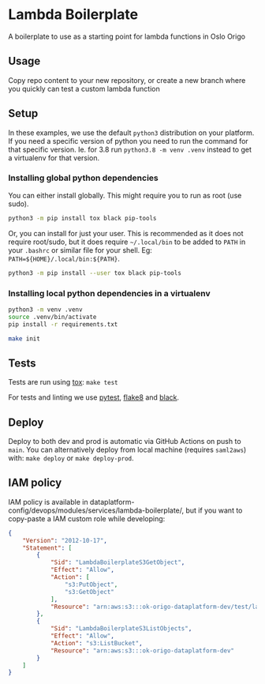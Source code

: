 Lambda Boilerplate
==================
A boilerplate to use as a starting point for lambda functions in Oslo Origo


## Usage
Copy repo content to your new repository, or create a new branch where you
quickly can test a custom lambda function


## Setup

In these examples, we use the default `python3` distribution on your platform.
If you need a specific version of python you need to run the command for that
specific version. Ie. for 3.8 run `python3.8 -m venv .venv` instead to get a
virtualenv for that version.

### Installing global python dependencies

You can either install globally. This might require you to run as root (use sudo).

```bash
python3 -m pip install tox black pip-tools
```

Or, you can install for just your user. This is recommended as it does not
require root/sudo, but it does require `~/.local/bin` to be added to `PATH` in
your `.bashrc` or similar file for your shell. Eg:
`PATH=${HOME}/.local/bin:${PATH}`.

```bash
python3 -m pip install --user tox black pip-tools
```


### Installing local python dependencies in a virtualenv

```bash
python3 -m venv .venv
source .venv/bin/activate
pip install -r requirements.txt
```

```bash
make init
```


## Tests

Tests are run using [tox](https://pypi.org/project/tox/): `make test`

For tests and linting we use [pytest](https://pypi.org/project/pytest/),
[flake8](https://pypi.org/project/flake8/) and
[black](https://pypi.org/project/black/).


## Deploy

Deploy to both dev and prod is automatic via GitHub Actions on push to
`main`. You can alternatively deploy from local machine (requires `saml2aws`)
with: `make deploy` or `make deploy-prod`.


## IAM policy

IAM policy is available in
dataplatform-config/devops/modules/services/lambda-boilerplate/, but if you
want to copy-paste a IAM custom role while developing:

```json
{
    "Version": "2012-10-17",
    "Statement": [
        {
            "Sid": "LambdaBoilerplateS3GetObject",
            "Effect": "Allow",
            "Action": [
                "s3:PutObject",
                "s3:GetObject"
            ],
            "Resource": "arn:aws:s3:::ok-origo-dataplatform-dev/test/lambda-boilerplate/*"
        },
        {
            "Sid": "LambdaBoilerplateS3ListObjects",
            "Effect": "Allow",
            "Action": "s3:ListBucket",
            "Resource": "arn:aws:s3:::ok-origo-dataplatform-dev"
        }
    ]
}
```
